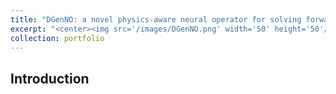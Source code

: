 ```yaml
---
title: "DGenNO: a novel physics-aware neural operator for solving forward and inverse PDE problems based on deep, generative probabilistic modeling"
excerpt: "<center><img src='/images/DGenNO.png' width='50' height='50'/><br><div style='color:black'>The DGenNO framework</div></center>"
collection: portfolio
---
```


## Introduction
